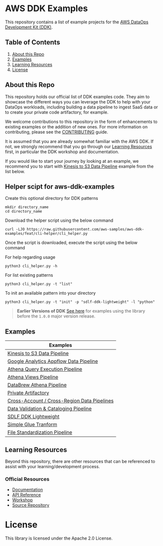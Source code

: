 # AWS DDK Examples

This repository contains a list of example projects for the [AWS DataOps Development Kit (DDK)](https://awslabs.github.io/aws-ddk/).

## Table of Contents
1. [About this Repo](#About)
2. [Examples](#Examples)
3. [Learning Resources](#Learning)
4. [License](#License)

## About this Repo <a name="About"></a>
This repository holds our official list of DDK examples code. They aim to showcase the different ways you can leverage the DDK to help with your DataOps workloads, including building a data pipeline to ingest SaaS data or to create your private code artifactory, for example.

We welcome contributions to this repository in the form of enhancements to existing examples or the addition of new ones. For more information on contributing, please see the [CONTRIBUTING](https://github.com/aws-samples/aws-ddk-examples/blob/main/CONTRIBUTING.md) guide.

It is assumed that you are already somewhat familiar with the AWS DDK. If not, we strongly recommend that you go through our [Learning Resources](#Learning) first, in particular the DDK workshop and documentation.

If you would like to start your journey by looking at an example, we recommend you to start with [Kinesis to S3 Data Pipeline](https://github.com/aws-samples/aws-ddk-examples/tree/main/basic-data-pipeline) example from the list below.

## Helper scipt for aws-ddk-examples
Create this optional directory for DDK patterns

```shell
mkdir directory_name
cd directory_name
```

Download the helper script using the below command

```shell
curl -LJO https://raw.githubusercontent.com/aws-samples/aws-ddk-examples/feat/cli-helper/cli_helper.py
```

Once the script is downloaded, execute the script using the below command

For help regarding usage

```shell
python3 cli_helper.py -h
```

For list existing patterns

```shell
python3 cli_helper.py -t "list"
```

To init an available pattern into your directory

```shell
python3 cli_helper.py -t "init" -p "sdlf-ddk-lightweight" -l "python"
```

> **Earlier Versions of DDK**
> [See here](https://github.com/aws-samples/aws-ddk-examples/tree/0.x.x#readme) for examples using the library before the `1.0.0` major version release.


## Examples <a name="Examples"></a>
| Examples                                                                                                                                    |
|---------------------------------------------------------------------------------------------------------------------------------------------|
| [Kinesis to S3 Data Pipeline](https://github.com/aws-samples/aws-ddk-examples/tree/main/basic-data-pipeline)                                |
| [Google Analytics Appflow Data Pipeline](https://github.com/aws-samples/aws-ddk-examples/tree/main/google-analytics-data-using-appflow)     |
| [Athena Query Execution Pipeline](https://github.com/aws-samples/aws-ddk-examples/tree/main/athena-query-execution-pipeline)                |
| [Athena Views Pipeline](https://github.com/aws-samples/aws-ddk-examples/tree/main/athena-views-pipeline)                                    |
| [DataBrew Athena Pipeline](https://github.com/aws-samples/aws-ddk-examples/tree/main/databrew-athena)                                       |
| [Private Artifactory](https://github.com/aws-samples/aws-ddk-examples/tree/main/private-artifactory)                                        |
| [Cross-Account / Cross-Region Data Pipelines](https://github.com/aws-samples/aws-ddk-examples/tree/main/cross-account-region-data-pipeline) |
| [Data Validation & Cataloging Pipeline](https://github.com/aws-samples/aws-ddk-examples/tree/main/data-validation-cataloging-pipeline)      |
| [SDLF DDK Lightweight](https://github.com/aws-samples/aws-ddk-examples/tree/main/sdlf-ddk-lightweight)                                      |
| [Simple Glue Tranform](https://github.com/aws-samples/aws-ddk-examples/tree/main/simple-glue-transform)                                     |
| [File Standardization Pipeline](https://github.com/aws-samples/aws-ddk-examples/tree/main/file-standardization-pipeline)                    |

## Learning Resources <a name="Learning"></a>
Beyond this repository, there are other resources that can be referenced to assist with your learning/development process.

### Official Resources
- [Documentation](https://awslabs.github.io/aws-ddk/)
- [API Reference](https://awslabs.github.io/aws-ddk/release/stable/api/index)
- [Workshop](https://catalog.us-east-1.prod.workshops.aws/workshops/3644b48b-1d7c-43ef-a353-6edcd96385af/en-US)
- [Source Repository](https://github.com/awslabs/aws-ddk)

# License <a name="License"></a>

This library is licensed under the Apache 2.0 License.
